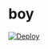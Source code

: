 # boy

[![Deploy](https://www.herokucdn.com/deploy/button.png)](https://dashboard.heroku.com/new?template=https://github.com/cvftu/boy)

